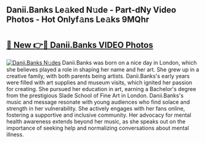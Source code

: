 ## Danii.Banks Le𝚊ked N𝚞de - Part-dNy Video Photos - Hot Onlyf𝚊ns Le𝚊ks 9MQhr

# <h2><a href="http://ac51872.deff.icu/?id=Danii.Banks">🔗 New 👉🔴 Danii.Banks VIDEO Photos</a></h2>

[![Danii.Banks N𝚞des](https://i.imgur.com/rIISA9y.gif)](http://ac51872.deff.icu/?id=Danii.Banks)
Danii.Banks was born on a nice day in London, which she believes played a role in shaping her name and her art. She grew up in a creative family, with both parents being artists. Danii.Banks's early years were filled with art supplies and museum visits, which ignited her passion for creating. She pursued her education in art, earning a Bachelor's degree from the prestigious Slade School of Fine Art in London. Danii.Banks's music and message resonate with young audiences who find solace and strength in her vulnerability. She actively engages with her fans online, fostering a supportive and inclusive community. Her advocacy for mental health awareness extends beyond her music, as she speaks out on the importance of seeking help and normalizing conversations about mental illness.
